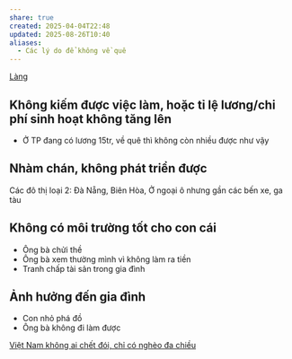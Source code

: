 ```yaml
---
share: true
created: 2025-04-04T22:48
updated: 2025-08-26T10:40
aliases:
  - Các lý do để không về quê
---
```

[Làng](../../../../%E2%9A%A1Hi%E1%BB%83u%20bi%E1%BA%BFt%20s%C3%A2u/Kinh%20t%E1%BA%BF/Kinh%20t%E1%BA%BF%20thay%20th%E1%BA%BF/L%C3%A0ng.md)
## Không kiếm được việc làm, hoặc tỉ lệ lương/chi phí sinh hoạt không tăng lên
- Ở TP đang có lương 15tr, về quê thì không còn nhiều được như vậy

## Nhàm chán, không phát triển được
Các đô thị loại 2: Đà Nẵng, Biên Hòa, 
Ở ngoại ô nhưng gần các bến xe, ga tàu

## Không có môi trường tốt cho con cái
- Ông bà chửi thề
- Ông bà xem thường mình vì không làm ra tiền
- Tranh chấp tài sản trong gia đình

## Ảnh hưởng đến gia đình
- Con nhỏ phá đồ
- Ông bà không đi làm được

[Việt Nam không ai chết đói, chỉ có nghèo đa chiều](../../../../%E2%9A%A1Hi%E1%BB%83u%20bi%E1%BA%BFt%20s%C3%A2u/Ph%C3%A1t%20tri%E1%BB%83n%20b%E1%BB%81n%20v%E1%BB%AFng/H%E1%BB%97%20tr%E1%BB%A3%20ng%C6%B0%E1%BB%9Di%20y%E1%BA%BFu%20th%E1%BA%BF/Ng%C6%B0%E1%BB%9Di%20ngh%C3%A8o/Vi%E1%BB%87t%20Nam%20kh%C3%B4ng%20ai%20ch%E1%BA%BFt%20%C4%91%C3%B3i,%20ch%E1%BB%89%20c%C3%B3%20ngh%C3%A8o%20%C4%91a%20chi%E1%BB%81u.md)
